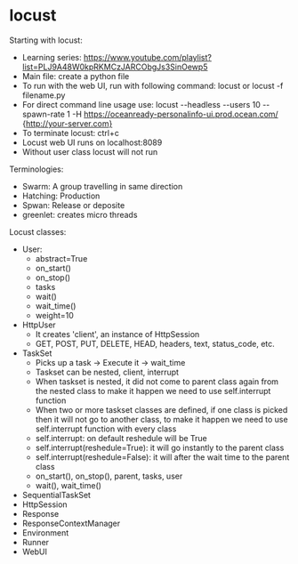 # locust
Starting with locust:
- Learning series: https://www.youtube.com/playlist?list=PLJ9A48W0kpRKMCzJARCObgJs3SinOewp5
- Main file:  create a python file
- To run with the web UI, run with following command: locust or locust -f filename.py
- For direct command line usage use: locust --headless --users 10 --spawn-rate 1 -H https://oceanready-personalinfo-ui.prod.ocean.com/ {http://your-server.com}
- To terminate locust: ctrl+c
- Locust web UI runs on localhost:8089
- Without user class locust will not run

Terminologies:
- Swarm: A group travelling in same direction
- Hatching: Production
- Spwan: Release or deposite 
- greenlet: creates micro threads

Locust classes:
- User:
    - abstract=True
    - on_start()
    - on_stop()
    - tasks
    - wait()
    - wait_time()
    - weight=10
- HttpUser
    - It creates 'client', an instance of HttpSession
    - GET, POST, PUT, DELETE, HEAD, headers, text, status_code, etc.
- TaskSet
    - Picks up a task -> Execute it -> wait_time
    - Taskset can be nested, client, interrupt
    - When taskset is nested, it did not come to parent class again from the nested class to make it happen we need to use self.interrupt function 
    - When two or more taskset classes are defined, if one class is picked then it will not go to another class, to make it happen we need to use self.interrupt function with every class
    - self.interrupt: on default reshedule will be True
    - self.interrupt(reshedule=True): it will go instantly to the parent class
    - self.interrupt(reshedule=False): it will after the wait time to the parent class
    - on_start(), on_stop(), parent, tasks, user
    - wait(), wait_time()
- SequentialTaskSet
- HttpSession
- Response
- ResponseContextManager
- Environment
- Runner
- WebUI